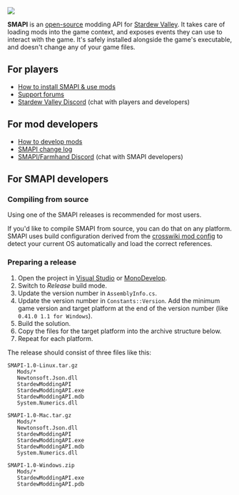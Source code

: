 ![](https://raw.githubusercontent.com/Gormogon/SMAPI/master/docs/imgs/SMAPI.png)

**SMAPI** is an [open-source](LICENSE) modding API for [Stardew Valley](http://stardewvalley.net/).
It takes care of loading mods into the game context, and exposes events they can use to interact
with the game. It's safely installed alongside the game's executable, and doesn't change any of
your game files.

## For players

* [How to install SMAPI & use mods](http://canimod.com/guides/using-mods#installing-smapi)
* [Support forums](http://community.playstarbound.com/threads/stardew-modding-api-0-40-1-1.108375/)
* [Stardew Valley Discord](https://discord.gg/KCJHWhX) (chat with players and developers)

## For mod developers

* [How to develop mods](http://canimod.com/guides/creating-a-smapi-mod)
* [SMAPI change log](CHANGELOG.md)
* [SMAPI/Farmhand Discord](https://discordapp.com/invite/0t3fh2xhHVc6Vdyx) (chat with SMAPI developers)

## For SMAPI developers

### Compiling from source
Using one of the SMAPI releases is recommended for most users.

If you'd like to compile SMAPI from source, you can do that on any platform. SMAPI uses build
configuration derived from the [crosswiki mod config](https://github.com/Pathoschild/Stardew.ModBuildConfig#readme)
to detect your current OS automatically and load the correct references.

### Preparing a release

1. Open the project in [Visual Studio](https://www.visualstudio.com/vs/community/) or [MonoDevelop](http://www.monodevelop.com/).
2. Switch to _Release_ build mode.
3. Update the version number in `AssemblyInfo.cs`.
4. Update the version number in `Constants::Version`. Add the minimum game version and target
   platform at the end of the version number (like `0.41.0 1.1 for Windows`).
5. Build the solution.
6. Copy the files for the target platform into the archive structure below.
7. Repeat for each platform.

The release should consist of three files like this:

```
SMAPI-1.0-Linux.tar.gz
   Mods/*
   Newtonsoft.Json.dll
   StardewModdingAPI
   StardewModdingAPI.exe
   StardewModdingAPI.mdb
   System.Numerics.dll

SMAPI-1.0-Mac.tar.gz
   Mods/*
   Newtonsoft.Json.dll
   StardewModdingAPI
   StardewModdingAPI.exe
   StardewModdingAPI.mdb
   System.Numerics.dll

SMAPI-1.0-Windows.zip
   Mods/*
   StardewModdingAPI.exe
   StardewModdingAPI.pdb
```
